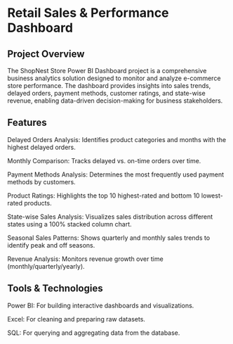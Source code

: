 # Retail Sales & Performance Dashboard
## Project Overview

The ShopNest Store Power BI Dashboard project is a comprehensive business analytics solution designed to monitor and analyze e-commerce store performance. The dashboard provides insights into sales trends, delayed orders, payment methods, customer ratings, and state-wise revenue, enabling data-driven decision-making for business stakeholders.
## Features

Delayed Orders Analysis: Identifies product categories and months with the highest delayed orders.

Monthly Comparison: Tracks delayed vs. on-time orders over time.

Payment Methods Analysis: Determines the most frequently used payment methods by customers.

Product Ratings: Highlights the top 10 highest-rated and bottom 10 lowest-rated products.

State-wise Sales Analysis: Visualizes sales distribution across different states using a 100% stacked column chart.

Seasonal Sales Patterns: Shows quarterly and monthly sales trends to identify peak and off seasons.

Revenue Analysis: Monitors revenue growth over time (monthly/quarterly/yearly).
## Tools & Technologies

Power BI: For building interactive dashboards and visualizations.

Excel: For cleaning and preparing raw datasets.

SQL: For querying and aggregating data from the database.
